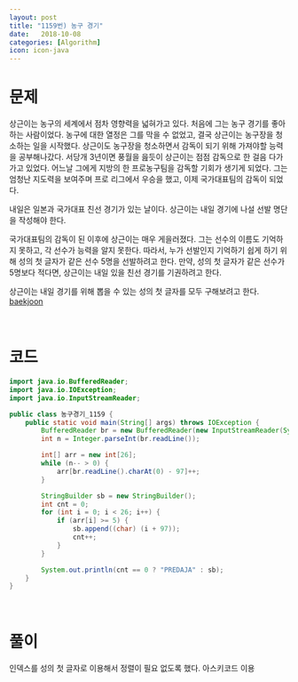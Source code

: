 ```yaml
---
layout: post
title: "1159번) 농구 경기"
date:   2018-10-08
categories: [Algorithm]
icon: icon-java
---
```


# 문제
상근이는 농구의 세계에서 점차 영향력을 넓혀가고 있다. 처음에 그는 농구 경기를 좋아하는 사람이었다. 농구에 대한 열정은 그를 막을 수 없었고, 결국 상근이는 농구장을 청소하는 일을 시작했다. 상근이도 농구장을 청소하면서 감독이 되기 위해 가져야할 능력을 공부해나갔다. 서당개 3년이면 풍월을 읊듯이 상근이는 점점 감독으로 한 걸음 다가가고 있었다. 어느날 그에게 지방의 한 프로농구팀을 감독할 기회가 생기게 되었다. 그는 엄청난 지도력을 보여주며 프로 리그에서 우승을 했고, 이제 국가대표팀의 감독이 되었다.

내일은 일본과 국가대표 친선 경기가 있는 날이다. 상근이는 내일 경기에 나설 선발 명단을 작성해야 한다.

국가대표팀의 감독이 된 이후에 상근이는 매우 게을러졌다. 그는 선수의 이름도 기억하지 못하고, 각 선수가 능력을 알지 못한다. 따라서, 누가 선발인지 기억하기 쉽게 하기 위해 성의 첫 글자가 같은 선수 5명을 선발하려고 한다. 만약, 성의 첫 글자가 같은 선수가 5명보다 적다면, 상근이는 내일 있을 친선 경기를 기권하려고 한다.

상근이는 내일 경기를 위해 뽑을 수 있는 성의 첫 글자를 모두 구해보려고 한다. [baekjoon](https://www.acmicpc.net/problem/1159)

<br>

# 코드
```java
import java.io.BufferedReader;
import java.io.IOException;
import java.io.InputStreamReader;

public class 농구경기_1159 {
    public static void main(String[] args) throws IOException {
        BufferedReader br = new BufferedReader(new InputStreamReader(System.in));
        int n = Integer.parseInt(br.readLine());

        int[] arr = new int[26];
        while (n-- > 0) {
            arr[br.readLine().charAt(0) - 97]++;
        }

        StringBuilder sb = new StringBuilder();
        int cnt = 0;
        for (int i = 0; i < 26; i++) {
            if (arr[i] >= 5) {
                sb.append((char) (i + 97));
                cnt++;
            }
        }

        System.out.println(cnt == 0 ? "PREDAJA" : sb);
    }
}
```

<br>

# 풀이
인덱스를 성의 첫 글자로 이용해서 정렬이 필요 없도록 했다. 아스키코드 이용
